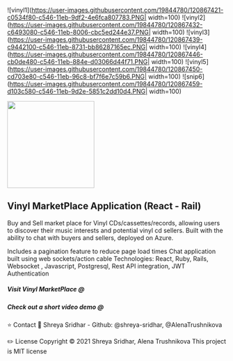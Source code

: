 ![vinyl1](https://user-images.githubusercontent.com/19844780/120867421-c0534f80-c546-11eb-9df2-4e6fca807783.PNG| width=100)
![vinyl2](https://user-images.githubusercontent.com/19844780/120867432-c6493080-c546-11eb-8006-cbc5ed244e37.PNG| width=100)
![vinyl3](https://user-images.githubusercontent.com/19844780/120867439-c9442100-c546-11eb-8731-bb86287165ec.PNG| width=100)
![vinyl4](https://user-images.githubusercontent.com/19844780/120867446-cb0de480-c546-11eb-884e-d03066d44f71.PNG| width=100)
![vinyl5](https://user-images.githubusercontent.com/19844780/120867450-cd703e80-c546-11eb-96c8-bf7f6e7c59b6.PNG| width=100)
![snip6](https://user-images.githubusercontent.com/19844780/120867459-d103c580-c546-11eb-9d2e-5851c2dd10d4.PNG| width=100)

<img src="https://user-images.githubusercontent.com/19844780/120867421-c0534f80-c546-11eb-9df2-4e6fca807783.PNG" width="200">

## Vinyl MarketPlace Application (React - Rail)

Buy and Sell market place for Vinyl CDs/cassettes/records, allowing users to discover their music interests and potential vinyl cd sellers. Built with the ability to chat with buyers and sellers, deployed on Azure.

Includes a pagination feature to reduce page load times
Chat application built using web sockets/action cable
Technologies: React, Ruby, Rails, Websocket , Javascript, Postgresql, Rest API integration, JWT Authentication

##### Visit Vinyl MarketPlace @ 
##### Check out a short video demo @ 


⭐ Contact 👤 Shreya Sridhar - Github: @shreya-sridhar, @AlenaTrushnikova

✏️ License Copyright © 2021 Shreya Sridhar, Alena Trushnikova
This project is MIT license
